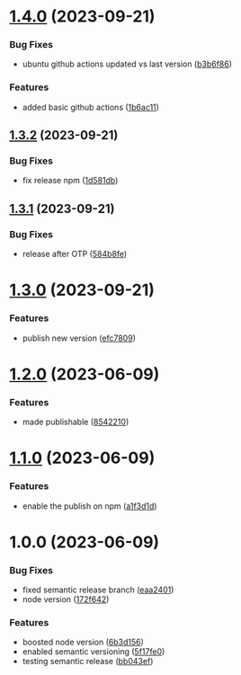 # [1.4.0](https://github.com/Lincerossa/lincekit/compare/v1.3.2...v1.4.0) (2023-09-21)


### Bug Fixes

* ubuntu github actions updated vs last version ([b3b6f86](https://github.com/Lincerossa/lincekit/commit/b3b6f860bbe26bbd4a99840fb7b68d3ffbed63c9))


### Features

* added basic github actions ([1b6ac11](https://github.com/Lincerossa/lincekit/commit/1b6ac117a70d5369999f50cb8c77a88abdfaf13d))

## [1.3.2](https://github.com/Lincerossa/lincekit/compare/v1.3.1...v1.3.2) (2023-09-21)


### Bug Fixes

* fix release npm ([1d581db](https://github.com/Lincerossa/lincekit/commit/1d581db8d4466e47cd128aa37dc9a770e9139f34))

## [1.3.1](https://github.com/Lincerossa/lincekit/compare/v1.3.0...v1.3.1) (2023-09-21)


### Bug Fixes

* release after OTP ([584b8fe](https://github.com/Lincerossa/lincekit/commit/584b8fe02e44835032d0dba7e3051787139cb6d9))

# [1.3.0](https://github.com/Lincerossa/lincekit/compare/v1.2.0...v1.3.0) (2023-09-21)


### Features

* publish new version ([efc7809](https://github.com/Lincerossa/lincekit/commit/efc78090e3fc8525464148cfda3aeb5a5db1e474))

# [1.2.0](https://github.com/Lincerossa/lincekit/compare/v1.1.0...v1.2.0) (2023-06-09)


### Features

* made publishable ([8542210](https://github.com/Lincerossa/lincekit/commit/85422102af6811ea1661f3ed03909c79f5c47536))

# [1.1.0](https://github.com/Lincerossa/lincekit/compare/v1.0.0...v1.1.0) (2023-06-09)


### Features

* enable the publish on npm ([a1f3d1d](https://github.com/Lincerossa/lincekit/commit/a1f3d1d1bfecd402d6bbcc77db7073213124e823))

# 1.0.0 (2023-06-09)


### Bug Fixes

* fixed semantic release branch ([eaa2401](https://github.com/Lincerossa/lincekit/commit/eaa240125854dacd039ef9ed6ce519651bd54c4a))
* node version ([172f642](https://github.com/Lincerossa/lincekit/commit/172f64273df5027664961e65608b0815e1f0b419))


### Features

* boosted node version ([6b3d156](https://github.com/Lincerossa/lincekit/commit/6b3d156fa4cfd314b54a0a549e7ebd42e931ff14))
* enabled semantic versioning ([5f17fe0](https://github.com/Lincerossa/lincekit/commit/5f17fe00d9c2d35657d4875148715ad08db00db3))
* testing semantic release ([bb043ef](https://github.com/Lincerossa/lincekit/commit/bb043eff082f442c143a72fea23b36aec4886b06))
